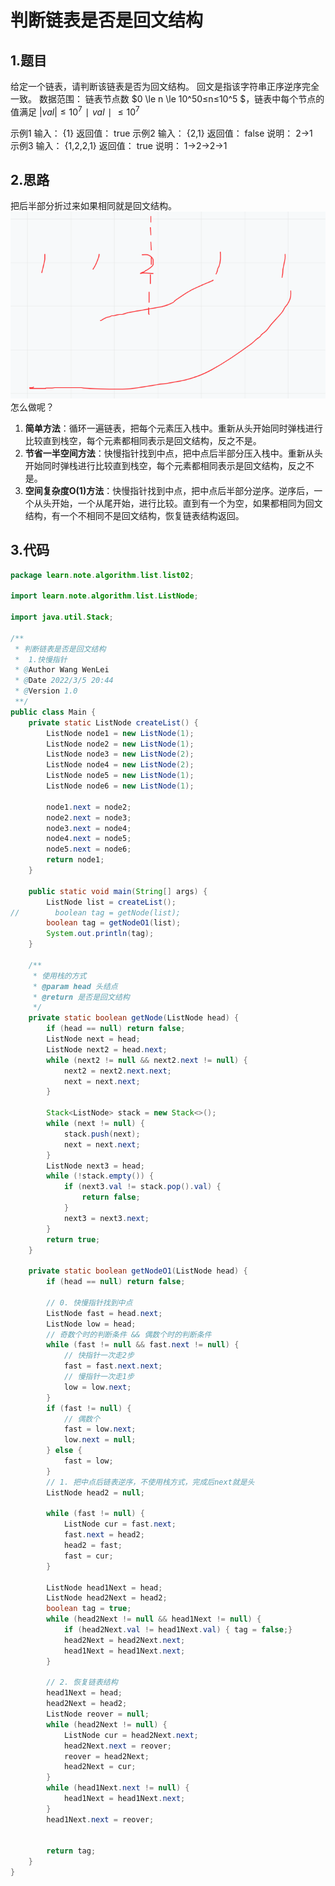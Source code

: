 # 判断链表是否是回文结构

## 1.题目
给定一个链表，请判断该链表是否为回文结构。
回文是指该字符串正序逆序完全一致。
数据范围： 链表节点数 $0 \le n \le 10^50≤n≤10^5 $，链表中每个节点的值满足 $|val| \le 10^7∣val∣≤10 ^7$

示例1
输入：
{1}
返回值：
true
示例2
输入：
{2,1}
返回值：
false
说明：
2->1     
示例3
输入：
{1,2,2,1}
返回值：
true
说明：
1->2->2->1     

## 2.思路
把后半部分折过来如果相同就是回文结构。
![](./img/2022-03-06-09-54-57.png)
怎么做呢？
1. **简单方法**：循环一遍链表，把每个元素压入栈中。重新从头开始同时弹栈进行比较直到栈空，每个元素都相同表示是回文结构，反之不是。
2. **节省一半空间方法**：快慢指针找到中点，把中点后半部分压入栈中。重新从头开始同时弹栈进行比较直到栈空，每个元素都相同表示是回文结构，反之不是。
3. **空间复杂度O(1)方法**：快慢指针找到中点，把中点后半部分逆序。逆序后，一个从头开始，一个从尾开始，进行比较。直到有一个为空，如果都相同为回文结构，有一个不相同不是回文结构，恢复链表结构返回。

## 3.代码
```java
package learn.note.algorithm.list.list02;

import learn.note.algorithm.list.ListNode;

import java.util.Stack;

/**
 * 判断链表是否是回文结构
 *  1.快慢指针
 * @Author Wang WenLei
 * @Date 2022/3/5 20:44
 * @Version 1.0
 **/
public class Main {
    private static ListNode createList() {
        ListNode node1 = new ListNode(1);
        ListNode node2 = new ListNode(1);
        ListNode node3 = new ListNode(2);
        ListNode node4 = new ListNode(2);
        ListNode node5 = new ListNode(1);
        ListNode node6 = new ListNode(1);

        node1.next = node2;
        node2.next = node3;
        node3.next = node4;
        node4.next = node5;
        node5.next = node6;
        return node1;
    }
    
    public static void main(String[] args) {
        ListNode list = createList();
//        boolean tag = getNode(list);
        boolean tag = getNodeO1(list);
        System.out.println(tag);
    }

    /**
     * 使用栈的方式
     * @param head 头结点
     * @return 是否是回文结构
     */
    private static boolean getNode(ListNode head) {
        if (head == null) return false;
        ListNode next = head;
        ListNode next2 = head.next;
        while (next2 != null && next2.next != null) {
            next2 = next2.next.next;
            next = next.next;
        }

        Stack<ListNode> stack = new Stack<>();
        while (next != null) {
            stack.push(next);
            next = next.next;
        }
        ListNode next3 = head;
        while (!stack.empty()) {
            if (next3.val != stack.pop().val) {
                return false;
            }
            next3 = next3.next;
        }
        return true;
    }

    private static boolean getNodeO1(ListNode head) {
        if (head == null) return false;

        // 0. 快慢指针找到中点
        ListNode fast = head.next;
        ListNode low = head;
        // 奇数个时的判断条件 && 偶数个时的判断条件
        while (fast != null && fast.next != null) {
            // 快指针一次走2步
            fast = fast.next.next;
            // 慢指针一次走1步
            low = low.next;
        }
        if (fast != null) {
            // 偶数个
            fast = low.next;
            low.next = null;
        } else {
            fast = low;
        }
        // 1. 把中点后链表逆序，不使用栈方式，完成后next就是头
        ListNode head2 = null;

        while (fast != null) {
            ListNode cur = fast.next;
            fast.next = head2;
            head2 = fast;
            fast = cur;
        }

        ListNode head1Next = head;
        ListNode head2Next = head2;
        boolean tag = true;
        while (head2Next != null && head1Next != null) {
            if (head2Next.val != head1Next.val) { tag = false;}
            head2Next = head2Next.next;
            head1Next = head1Next.next;
        }

        // 2. 恢复链表结构
        head1Next = head;
        head2Next = head2;
        ListNode reover = null;
        while (head2Next != null) {
            ListNode cur = head2Next.next;
            head2Next.next = reover;
            reover = head2Next;
            head2Next = cur;
        }
        while (head1Next.next != null) {
            head1Next = head1Next.next;
        }
        head1Next.next = reover;


        return tag;
    }
}

```
